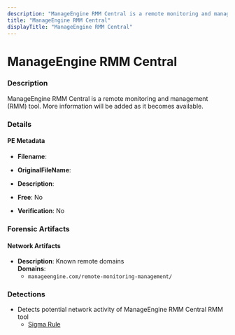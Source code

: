 ```yaml
---
description: "ManageEngine RMM Central is a remote monitoring and management (RMM) tool. More information will be added as it becomes available."
title: "ManageEngine RMM Central"
displayTitle: "ManageEngine RMM Central"
---
```




# ManageEngine RMM Central


### Description

ManageEngine RMM Central is a remote monitoring and management (RMM) tool. More information will be added as it becomes available.




### Details


#### PE Metadata
- **Filename**: 
- **OriginalFileName**: 
- **Description**: 


- **Free**: No

- **Verification**: No





### Forensic Artifacts




#### Network Artifacts
- **Description**: Known remote domains
<br/>**Domains**:
    - `manageengine.com/remote-monitoring-management/`


### Detections
- Detects potential network activity of ManageEngine RMM Central RMM tool
  - [Sigma Rule](https://github.com/magicsword-io/LOLRMM/blob/main/detections/sigma/manageengine_rmm_central_network_sigma.yml)



